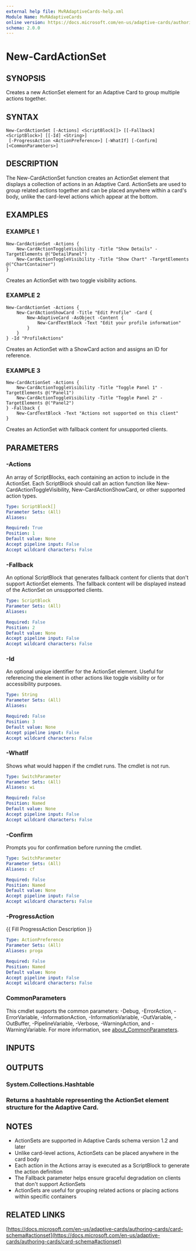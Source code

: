 ```yaml
---
external help file: MvRAdaptiveCards-help.xml
Module Name: MvRAdaptiveCards
online version: https://docs.microsoft.com/en-us/adaptive-cards/authoring-cards/card-schema#actionset
schema: 2.0.0
---
```


# New-CardActionSet

## SYNOPSIS
Creates a new ActionSet element for an Adaptive Card to group multiple actions together.

## SYNTAX

```
New-CardActionSet [-Actions] <ScriptBlock[]> [[-Fallback] <ScriptBlock>] [[-Id] <String>]
 [-ProgressAction <ActionPreference>] [-WhatIf] [-Confirm] [<CommonParameters>]
```

## DESCRIPTION
The New-CardActionSet function creates an ActionSet element that displays a collection of actions
in an Adaptive Card.
ActionSets are used to group related actions together and can be placed
anywhere within a card's body, unlike the card-level actions which appear at the bottom.

## EXAMPLES

### EXAMPLE 1
```
New-CardActionSet -Actions {
    New-CardActionToggleVisibility -Title "Show Details" -TargetElements @("DetailPanel")
    New-CardActionToggleVisibility -Title "Show Chart" -TargetElements @("ChartContainer")
}
```

Creates an ActionSet with two toggle visibility actions.

### EXAMPLE 2
```
New-CardActionSet -Actions {
    New-CardActionShowCard -Title "Edit Profile" -Card {
        New-AdaptiveCard -AsObject -Content {
            New-CardTextBlock -Text "Edit your profile information"
        }
    }
} -Id "ProfileActions"
```

Creates an ActionSet with a ShowCard action and assigns an ID for reference.

### EXAMPLE 3
```
New-CardActionSet -Actions {
    New-CardActionToggleVisibility -Title "Toggle Panel 1" -TargetElements @("Panel1")
    New-CardActionToggleVisibility -Title "Toggle Panel 2" -TargetElements @("Panel2")
} -Fallback {
    New-CardTextBlock -Text "Actions not supported on this client"
}
```

Creates an ActionSet with fallback content for unsupported clients.

## PARAMETERS

### -Actions
An array of ScriptBlocks, each containing an action to include in the ActionSet.
Each ScriptBlock should call an action function like New-CardActionToggleVisibility,
New-CardActionShowCard, or other supported action types.

```yaml
Type: ScriptBlock[]
Parameter Sets: (All)
Aliases:

Required: True
Position: 1
Default value: None
Accept pipeline input: False
Accept wildcard characters: False
```

### -Fallback
An optional ScriptBlock that generates fallback content for clients that don't support
ActionSet elements.
The fallback content will be displayed instead of the ActionSet
on unsupported clients.

```yaml
Type: ScriptBlock
Parameter Sets: (All)
Aliases:

Required: False
Position: 2
Default value: None
Accept pipeline input: False
Accept wildcard characters: False
```

### -Id
An optional unique identifier for the ActionSet element.
Useful for referencing the element
in other actions like toggle visibility or for accessibility purposes.

```yaml
Type: String
Parameter Sets: (All)
Aliases:

Required: False
Position: 3
Default value: None
Accept pipeline input: False
Accept wildcard characters: False
```

### -WhatIf
Shows what would happen if the cmdlet runs. The cmdlet is not run.

```yaml
Type: SwitchParameter
Parameter Sets: (All)
Aliases: wi

Required: False
Position: Named
Default value: None
Accept pipeline input: False
Accept wildcard characters: False
```

### -Confirm
Prompts you for confirmation before running the cmdlet.

```yaml
Type: SwitchParameter
Parameter Sets: (All)
Aliases: cf

Required: False
Position: Named
Default value: None
Accept pipeline input: False
Accept wildcard characters: False
```

### -ProgressAction
{{ Fill ProgressAction Description }}

```yaml
Type: ActionPreference
Parameter Sets: (All)
Aliases: proga

Required: False
Position: Named
Default value: None
Accept pipeline input: False
Accept wildcard characters: False
```

### CommonParameters
This cmdlet supports the common parameters: -Debug, -ErrorAction, -ErrorVariable, -InformationAction, -InformationVariable, -OutVariable, -OutBuffer, -PipelineVariable, -Verbose, -WarningAction, and -WarningVariable. For more information, see [about_CommonParameters](http://go.microsoft.com/fwlink/?LinkID=113216).

## INPUTS

## OUTPUTS

### System.Collections.Hashtable
### Returns a hashtable representing the ActionSet element structure for the Adaptive Card.
## NOTES
- ActionSets are supported in Adaptive Cards schema version 1.2 and later
- Unlike card-level actions, ActionSets can be placed anywhere in the card body
- Each action in the Actions array is executed as a ScriptBlock to generate the action definition
- The Fallback parameter helps ensure graceful degradation on clients that don't support ActionSets
- ActionSets are useful for grouping related actions or placing actions within specific containers

## RELATED LINKS

[https://docs.microsoft.com/en-us/adaptive-cards/authoring-cards/card-schema#actionset](https://docs.microsoft.com/en-us/adaptive-cards/authoring-cards/card-schema#actionset)

